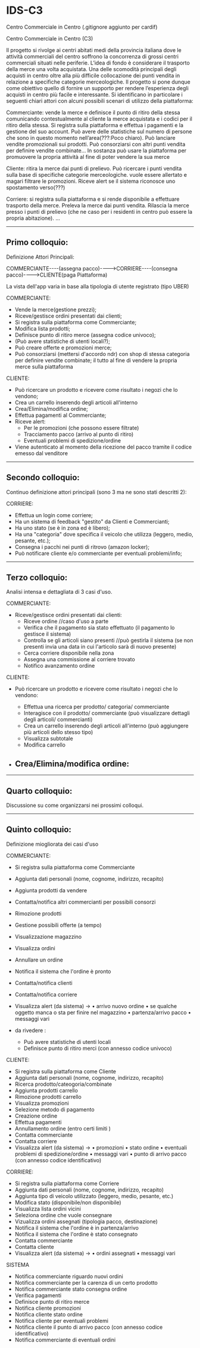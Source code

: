 # IDS-C3
Centro Commerciale in Centro (.gitignore aggiunto per cardif)

Centro Commerciale in Centro (C3)


Il progetto si rivolge ai centri abitati medi della provincia italiana dove le attività commerciali del centro soffrono la concorrenza di grossi centri commerciali situati nelle periferie. L’idea di fondo è considerare il trasporto della merce una volta acquistata.
Una delle scomodità principali degli acquisti in centro oltre alla più difficile collocazione dei punti vendita in relazione a specifiche categorie merceologiche. 
Il progetto si pone dunque come obiettivo quello di fornire un supporto per rendere l’esperienza degli acquisti in centro più facile e interessante. 
Si identificano in particolare i seguenti chiari attori con alcuni possibili scenari di utilizzo della piattaforma: 

Commerciante: vende la merce e definisce il punto di ritiro della stessa comunicando contestualmente al cliente la merce acquistata e i codici per il ritiro della stessa. Si registra sulla piattaforma e effettua i pagamenti e la gestione del suo account. Può avere delle statistiche sul numero di persone che sono in questo momento nell’area(???:Poco chiaro). Può lanciare vendite promozionali sui prodotti. Può consorziarsi con altri punti vendita per definire vendite combinate... In sostanza può usare la piattaforma per promuovere la propria attività al fine di poter vendere la sua merce 

Cliente: ritira la merce dai punti di prelievo. Può ricercare i punti vendita sulla base di specifiche categorie merceologiche. vuole essere allertato e magari filtrare le promozioni. Riceve alert se il sistema riconosce uno spostamento verso(???)

Corriere: si registra sulla piattaforma e si rende disponibile a effettuare trasporto della merce. Preleva la merce dai punti vendita. Rilascia la merce presso i punti di prelievo (che ne caso per i residenti in centro può essere la propria abitazione). ...   

*************************************************************************************************************************************************

Primo colloquio:
-
Definizione Attori Principali:

COMMERCIANTE----(assegna pacco)---->CORRIERE----(consegna pacco)---->CLIENTE(paga Piattaforma)

La vista dell'app varia in base alla tipologia di utente registrato (tipo UBER)

COMMERCIANTE:
- Vende la merce(gestione prezzi);
- Riceve/gestisce ordini presentati dai clienti;
- Si registra sulla piattaforma come Commerciante;
- Modifica lista prodotti;
- Definisce punto di ritiro merce (assegna codice univoco);
- (Può avere statistiche di utenti locali?);
- Può creare offerte e promozioni merce;
- Può consorziarsi (mettersi d'accordo ndr) con shop di stessa categoria per definire vendite combinate;
il tutto al fine di vendere la propria merce sulla piattaforma

CLIENTE:
- Può ricercare un prodotto e ricevere come risultato i negozi che lo vendono;
- Crea un carrello inserendo degli articoli all'interno
- Crea/Elimina/modifica ordine;
- Effettua pagamenti al Commerciante;
- Riceve alert:
    - Per le promozioni (che possono essere filtrate)
    - Tracciamento pacco (arrivo al punto di ritiro)
    - Eventuali problemi di spedizione/ordine
- Viene autenticato al momento della ricezione del pacco tramite il codice emesso dal venditore

*************************************************************************************************************************************************

Secondo colloquio:
- 
Continuo definizione attori principali (sono 3 ma ne sono stati descritti 2):

CORRIERE:
- Effettua un login come corriere;
- Ha un sistema di feedback "gestito" da Clienti e Commercianti;
- Ha uno stato (se è in zona ed è libero);
- Ha una "categoria" dove specifica il veicolo che utilizza (leggero, medio, pesante, etc.);
- Consegna i pacchi nei punti di ritrovo (amazon locker);
- Può notificare cliente e/o commerciante per eventuali problemi/info;

*************************************************************************************************************************************************

Terzo colloquio:
- 
Analisi intensa e dettagliata di 3 casi d'uso.

COMMERCIANTE:
- Riceve/gestisce ordini presentati dai clienti:
	- Riceve ordine //caso d'uso a parte
	- Verifica che il pagamento sia stato effettuato (il pagamento lo gestisce il sistema)
	- Controlla se gli articoli siano presenti //può gestirla il sistema
	(se non presenti invia una data in cui l'articolo sarà di nuovo presente)
	- Cerca corriere disponibile nella zona 
	- Assegna una commissione al corriere trovato
	- Notifico avanzamento ordine

CLIENTE:
- Può ricercare un prodotto e ricevere come risultato i negozi che lo vendono:
	- Effettua una ricerca per prodotto/ categoria/ commerciante
	- Interagisce con il prodotto/ commerciante (può visualizzare dettagli degli articoli/ commercianti)
	- Crea un carrello inserendo degli articoli all'interno (può aggiungere più articoli dello stesso tipo)
	- Visualizza subtotale 	
	- Modifica carrello
	
- Crea/Elimina/modifica ordine:
	-

*************************************************************************************************************************************************

Quarto colloquio:
- 
Discussione su come organizzarsi nei prossimi colloqui.


*************************************************************************************************************************************************

Quinto colloquio:
- 
Definizione miogliorata dei casi d'uso


COMMERCIANTE:
- Si registra sulla piattaforma come Commerciante
- Aggiunta dati personali (nome, cognome, indirizzo, recapito)
- Aggiunta prodotti da vendere
- Contatta/notifica altri commercianti per possibili consorzi
- Rimozione prodotti
- Gestione possibili offerte (a tempo)
- Visualizzazione magazzino
- Visualizza ordini
- Annullare un ordine
- Notifica il sistema che l'ordine è pronto
- Contatta/notifica clienti
- Contatta/notifica corriere
- Visualizza alert (da sistema) -> 
	• arrivo nuovo ordine
	• se qualche oggetto manca o sta per finire nel magazzino
	• partenza/arrivo pacco
	• messaggi vari

- da rivedere :
	- Può avere statistiche di utenti locali
	- Definisce punto di ritiro merci (con annesso codice univoco)


CLIENTE:
- Si registra sulla piattaforma come Cliente
- Aggiunta dati personali (nome, cognome, indirizzo, recapito)
- Ricerca prodotto/cateogoria/combinate
- Aggiunta prodotti carrello
- Rimozione prodotti carrello
- Visualizza promozioni
- Selezione metodo di pagamento
- Creazione ordine 
- Effettua pagamenti
- Annullamento ordine (entro certi limiti )
- Contatta commerciante
- Contatta corriere 
- Visualizza alert (da sistema) -> 
	• promozioni
	• stato ordine
	• eventuali problemi di spedizione/ordine
	• messaggi vari
	• punto di arrivo pacco (con annesso codice identificativo)
	

CORRIERE:
- Si registra sulla piattaforma come Corriere
- Aggiunta dati personali (nome, cognome, indirizzo, recapito)
- Aggiunta tipo di veicolo utilizzato (leggero, medio, pesante, etc.)
- Modifica stato (disponibile/non disponibile)
- Visualizza lista ordini vicini
- Seleziona ordine che vuole consegnare
- Vizualizza ordini assegnati (tipologia pacco, destinazione)
- Notifica il sistema che l'ordine è in partenza/arrivo
- Notifica il sistema che l'ordine è stato consegnato
- Contatta commerciante
- Contatta cliente
- Visualizza alert (da sistema) -> 
	• ordini assegnati
	• messaggi vari


SISTEMA
- Notifica commerciante riguardo nuovi ordini
- Notifica commerciante per la carenza di un certo prodotto
- Notifica commerciante stato consegna ordine
- Verifica pagamenti
- Definisce punto di ritiro merce
- Notifica cliente promozioni
- Notifica cliente stato ordine
- Notifica cliente per eventuali problemi
- Notifica cliente il punto di arrivo pacco (con annesso codice identificativo)
- Notifica commerciante di eventuali ordini



















